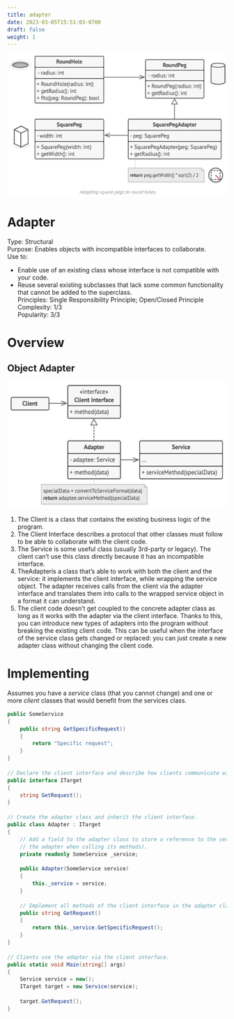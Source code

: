 ```yaml
---
title: adapter
date: 2023-03-05T15:51:03-0700
draft: false
weight: 1
---
```

<img alt="" src="Structural_Adapter-image1.png" style="width:5.28333in;height:3.4in" />

# Adapter
Type: Structural  
Purpose: Enables objects with incompatible interfaces to collaborate.  
Use to:
- Enable use of an existing class whose interface is not compatible with your code.
- Reuse several existing subclasses that lack some common functionality that cannot be added to the superclass.  
Principles: Single Responsibility Principle; Open/Closed Principle  
Complexity: 1/3  
Popularity: 3/3  

# Overview
## Object Adapter
<img src="Structural_Adapter-image2.png" style="width:5.475in;height:3.025in" alt="Structure of the Adapter design pattern (the object adapter)" />  

1.  The Client is a class that contains the existing business logic of the program.
2.  The Client Interface describes a protocol that other classes must follow to be able to collaborate with the client code.
3.  The Service is some useful class (usually 3rd-party or legacy). The client can’t use this class directly because it has an incompatible interface.
4.  TheAdapteris a class that’s able to work with both the client and the service: it implements the client interface, while wrapping the service object. The adapter receives calls from the client via the adapter interface and translates them into calls to the wrapped service object in a format it can understand.
5.  The client code doesn’t get coupled to the concrete adapter class as long as it works with the adapter via the client interface. Thanks to this, you can introduce new types of adapters into the program without breaking the existing client code. This can be useful when the interface of the service class gets changed or replaced: you can just create a new adapter class without changing the client code.

# Implementing
Assumes you have a *service* class (that you cannot change) and one or more *client* classes that would benefit from the services class.
```cs
public SomeService
{
    public string GetSpecificRequest()
    {
        return "Specific request";
    }
}

// Declare the client interface and describe how clients communicate with the service.
public interface ITarget
{
    string GetRequest();
}

// Create the adapter class and inherit the client interface.
public class Adapter : ITarget
{
    // Add a field to the adapter class to store a reference to the service object (either initialize the field via the constructor or pass it to
    // the adapter when calling its methods).
    private readonly SomeService _service;

    public Adapter(SomeService service)
    {
        this._service = service;
    }

    // Implement all methods of the client interface in the adapter class (delegating most of the real work to the service object).
    public string GetRequest()
    {
        return this._service.GetSpecificRequest();
    }
}

// Clients use the adapter via the client interface.
public static void Main(string[] args)
{
    Service service = new();
    ITarget target = new Service(service);

    target.GetRequest();
}
```
